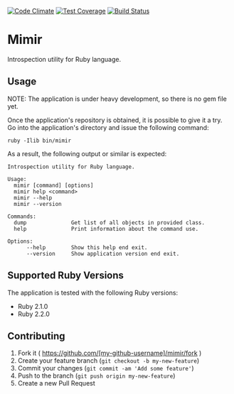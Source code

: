 [![Code Climate](https://codeclimate.com/github/eleidan/mimir/badges/gpa.svg)](https://codeclimate.com/github/eleidan/mimir)
[![Test Coverage](https://codeclimate.com/github/eleidan/mimir/badges/coverage.svg)](https://codeclimate.com/github/eleidan/mimir)
[![Build Status](https://travis-ci.org/eleidan/mimir.svg)](https://travis-ci.org/eleidan/mimir)

# Mimir
Introspection utility for Ruby language.

## Usage
NOTE: The application is under heavy development, so there is no gem file yet.

Once the application's repository is obtained, it is possible to give it a try.
Go into the application's directory and issue the following command:
```
ruby -Ilib bin/mimir
```
As a result, the following output or similar is expected:
```
Introspection utility for Ruby language.

Usage:
  mimir [command] [options]
  mimir help <command>
  mimir --help
  mimir --version

Commands:
  dump              Get list of all objects in provided class.
  help              Print information about the command use.

Options:
      --help        Show this help end exit.
      --version     Show application version end exit.
```

## Supported Ruby Versions
The application is tested with the following Ruby versions:
- Ruby 2.1.0
- Ruby 2.2.0

## Contributing

1. Fork it ( https://github.com/[my-github-username]/mimir/fork )
2. Create your feature branch (`git checkout -b my-new-feature`)
3. Commit your changes (`git commit -am 'Add some feature'`)
4. Push to the branch (`git push origin my-new-feature`)
5. Create a new Pull Request
